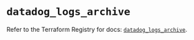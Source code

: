 # `datadog_logs_archive`

Refer to the Terraform Registry for docs: [`datadog_logs_archive`](https://registry.terraform.io/providers/datadog/datadog/3.40.0/docs/resources/logs_archive).
